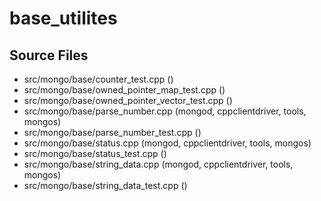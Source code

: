# base\_utilites

## Source Files

- src/mongo/base/counter\_test.cpp   ()
- src/mongo/base/owned\_pointer\_map\_test.cpp   ()
- src/mongo/base/owned\_pointer\_vector\_test.cpp   ()
- src/mongo/base/parse\_number.cpp   (mongod, cppclientdriver, tools, mongos)
- src/mongo/base/parse\_number\_test.cpp   ()
- src/mongo/base/status.cpp   (mongod, cppclientdriver, tools, mongos)
- src/mongo/base/status\_test.cpp   ()
- src/mongo/base/string\_data.cpp   (mongod, cppclientdriver, tools, mongos)
- src/mongo/base/string\_data\_test.cpp   ()
